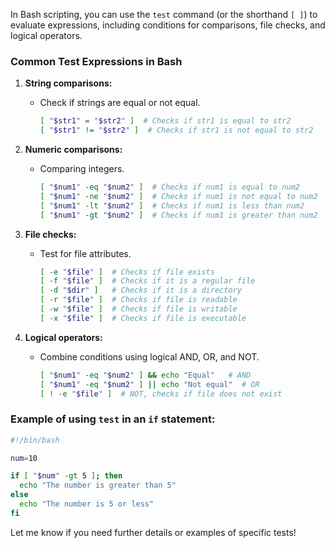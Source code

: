 In Bash scripting, you can use the `test` command (or the shorthand `[ ]`) to evaluate expressions, including conditions for comparisons, file checks, and logical operators.

### Common Test Expressions in Bash

1. **String comparisons:**
   - Check if strings are equal or not equal.
     ```bash
     [ "$str1" = "$str2" ]  # Checks if str1 is equal to str2
     [ "$str1" != "$str2" ]  # Checks if str1 is not equal to str2
     ```

2. **Numeric comparisons:**
   - Comparing integers.
     ```bash
     [ "$num1" -eq "$num2" ]  # Checks if num1 is equal to num2
     [ "$num1" -ne "$num2" ]  # Checks if num1 is not equal to num2
     [ "$num1" -lt "$num2" ]  # Checks if num1 is less than num2
     [ "$num1" -gt "$num2" ]  # Checks if num1 is greater than num2
     ```

3. **File checks:**
   - Test for file attributes.
     ```bash
     [ -e "$file" ]  # Checks if file exists
     [ -f "$file" ]  # Checks if it is a regular file
     [ -d "$dir" ]   # Checks if it is a directory
     [ -r "$file" ]  # Checks if file is readable
     [ -w "$file" ]  # Checks if file is writable
     [ -x "$file" ]  # Checks if file is executable
     ```

4. **Logical operators:**
   - Combine conditions using logical AND, OR, and NOT.
     ```bash
     [ "$num1" -eq "$num2" ] && echo "Equal"   # AND
     [ "$num1" -eq "$num2" ] || echo "Not equal"  # OR
     [ ! -e "$file" ]  # NOT, checks if file does not exist
     ```

### Example of using `test` in an `if` statement:
```bash
#!/bin/bash

num=10

if [ "$num" -gt 5 ]; then
  echo "The number is greater than 5"
else
  echo "The number is 5 or less"
fi
```

Let me know if you need further details or examples of specific tests!

